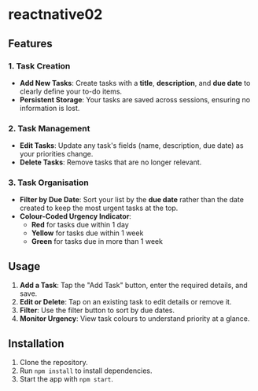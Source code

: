 # reactnative02

## Features

### 1. Task Creation
- **Add New Tasks**: Create tasks with a **title**, **description**, and **due date** to clearly define your to-do items.
- **Persistent Storage**: Your tasks are saved across sessions, ensuring no information is lost.

### 2. Task Management
- **Edit Tasks**: Update any task's fields (name, description, due date) as your priorities change.
- **Delete Tasks**: Remove tasks that are no longer relevant.

### 3. Task Organisation
- **Filter by Due Date**: Sort your list by the **due date** rather than the date created to keep the most urgent tasks at the top.
- **Colour-Coded Urgency Indicator**:
  - **Red** for tasks due within 1 day
  - **Yellow** for tasks due within 1 week
  - **Green** for tasks due in more than 1 week

## Usage

1. **Add a Task**: Tap the "Add Task" button, enter the required details, and save.
2. **Edit or Delete**: Tap on an existing task to edit details or remove it.
3. **Filter**: Use the filter button to sort by due dates.
4. **Monitor Urgency**: View task colours to understand priority at a glance.

## Installation

1. Clone the repository.
2. Run `npm install` to install dependencies.
3. Start the app with `npm start`.
